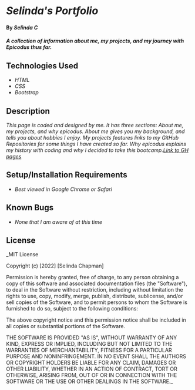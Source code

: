 # _Selinda's Portfolio_

#### By _**Selinda C**_

#### _A collection of information about me, my projects, and my journey with Epicodus thus far._

## Technologies Used

* _HTML_
* _CSS_
* _Bootstrap_

## Description

_This page is coded and designed by me. It has three sections: About me, my projects, and why epicodus. About me gives you my background, and tells you about hobbies I enjoy. My projects features links to my GitHub Repositories for some things I have created so far. Why epicodus explains my history with coding and why I decided to take this bootcamp.[Link to GH pages](https://selinda-c.github.io/independent1/)_

## Setup/Installation Requirements

* _Best viewed in Google Chrome or Safari_

## Known Bugs

* _None that I am aware of at this time_

## License

_MIT License

Copyright (c) [2022] [Selinda Chapman]

Permission is hereby granted, free of charge, to any person obtaining a copy
of this software and associated documentation files (the "Software"), to deal
in the Software without restriction, including without limitation the rights
to use, copy, modify, merge, publish, distribute, sublicense, and/or sell
copies of the Software, and to permit persons to whom the Software is
furnished to do so, subject to the following conditions:

The above copyright notice and this permission notice shall be included in all
copies or substantial portions of the Software.

THE SOFTWARE IS PROVIDED "AS IS", WITHOUT WARRANTY OF ANY KIND, EXPRESS OR
IMPLIED, INCLUDING BUT NOT LIMITED TO THE WARRANTIES OF MERCHANTABILITY,
FITNESS FOR A PARTICULAR PURPOSE AND NONINFRINGEMENT. IN NO EVENT SHALL THE
AUTHORS OR COPYRIGHT HOLDERS BE LIABLE FOR ANY CLAIM, DAMAGES OR OTHER
LIABILITY, WHETHER IN AN ACTION OF CONTRACT, TORT OR OTHERWISE, ARISING FROM,
OUT OF OR IN CONNECTION WITH THE SOFTWARE OR THE USE OR OTHER DEALINGS IN THE
SOFTWARE._